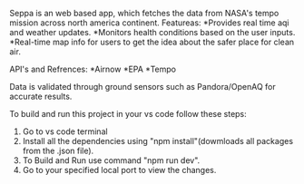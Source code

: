 Seppa is an web based app, which fetches the data from NASA's tempo mission across north america continent.
Featureas:
*Provides real time aqi and weather updates.
*Monitors health conditions based on the user inputs.
*Real-time map info for users to get the idea about the safer place for clean air.

API's and Refrences:
*Airnow
*EPA
*Tempo


Data is validated through ground sensors such as Pandora/OpenAQ for accurate results.

To build and run this project in your vs code follow these steps:
1. Go to vs code terminal 
2. Install all the dependencies using "npm install"(dowmloads all packages from the .json file).
3. To Build and Run use command "npm run dev".
4. Go to your specified local port to view the changes.